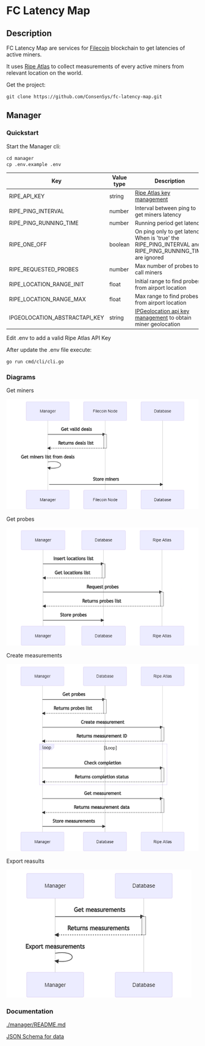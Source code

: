# FC Latency Map

## Description

FC Latency Map are services for [Filecoin](https://filecoin.io/) blockchain to get latencies of active miners.

It uses [Ripe Atlas](https://atlas.ripe.net/) to collect measurements of every active miners from relevant location on the world.

Get the project:

```shell
git clone https://github.com/ConsenSys/fc-latency-map.git
```

## Manager

### Quickstart

Start the Manager cli:

```shell
cd manager
cp .env.example .env
```

| Key | Value type | Description |
| --- | --- | --- |
| RIPE_API_KEY| string | [Ripe Atlas key management](https://atlas.ripe.net/keys/)       |
| RIPE_PING_INTERVAL| number  | Interval between ping to get miners latency |
| RIPE_PING_RUNNING_TIME| number | Running period get latency|
| RIPE_ONE_OFF | boolean | On ping only to get latency. When is 'true' the RIPE_PING_INTERVAL and RIPE_PING_RUNNING_TIME are ignored|
| RIPE_REQUESTED_PROBES | number | Max number of probes to call miners |
| RIPE_LOCATION_RANGE_INIT | float | Initial range to find probes from airport location |
| RIPE_LOCATION_RANGE_MAX | float | Max range to find probes from airport location |
| IPGEOLOCATION_ABSTRACTAPI_KEY | string | [IPGeolocation api key management](https://app.abstractapi.com/api/ip-geolocation/tester) to obtain miner geolocation |


Edit .env to add a valid Ripe Atlas API Key

After update the .env file execute:

```shell
go run cmd/cli/cli.go
```

### Diagrams

Get miners

![get-miners](./docs/diagrams/get-miners.png)

Get probes

![get-probes](./docs/diagrams/get-probes.png)

Create measurements

![get-measurements](./docs/diagrams/get-measurements.png)

Export reasults

![export-measurements](./docs/diagrams/export-measurements.png)

### Documentation

[./manager/README.md](./manager/README.md)

[JSON Schema for data](./docs/json/schema.json)